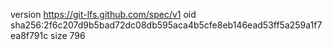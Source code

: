 version https://git-lfs.github.com/spec/v1
oid sha256:2f6c207d9b5bad72dc08db595aca4b5cfe8eb146ead53ff5a259a1f7ea8f791c
size 796
